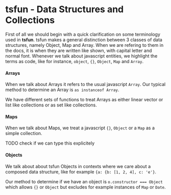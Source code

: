 # tsfun - Data Structures and Collections

First of all we should begin with a quick clarification on some terminology 
used in **tsfun**. tsfun makes a general distinction between 3 classes of 
data structures, namely Object, Map and Array. When we are refering to them in the
docs, it is when they are written like shown, with capital letter and normal font.
Whenever we talk about javascript entities, we highlight the terms as code, like
for instance, `object`, `{}`, `Object`, `Map` and `Array`.  

#### Arrays

When we talk about Arrays it refers to the usual javascript `Array`. 
Our typical method to determine an Array is `as instanceof Array`.

We have different sets of functions to treat Arrays as either 
linear vector or list like collections or as set like collections.

#### Maps

When we talk about Maps, we treat a 
javascript `{}`, `Object` or a `Map` as a simple collection.

TODO check if we can type this explicitely

#### Objects

We talk about about tsfun Objects in contexts where we 
care about a composed data structure, like
for example `{a: {b: [1, 2, 4], c: 'e'}`.

Our method to determine if we have an object is `o.constructor === Object` 
which allows `{}` or `Object` but excludes for example instances of `Map` or `Date`.